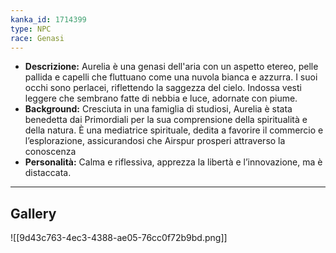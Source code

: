 ```yaml
---
kanka_id: 1714399
type: NPC
race: Genasi
---
```


* **Descrizione:** Aurelia è una genasi dell'aria con
  un aspetto etereo, pelle pallida e capelli che fluttuano come una
  nuvola bianca e azzurra. I suoi occhi sono perlacei, riflettendo la
  saggezza del cielo. Indossa vesti leggere che sembrano fatte di nebbia e
  luce, adornate con piume.
* **Background:**
  Cresciuta in una famiglia di studiosi, Aurelia è stata benedetta dai
  Primordiali per la sua comprensione della spiritualità e della natura. È
  una mediatrice spirituale, dedita a favorire il commercio e
  l’esplorazione, assicurandosi che Airspur prosperi attraverso la
  conoscenza
* **Personalità:** Calma e riflessiva, apprezza la libertà e l’innovazione, ma è distaccata.

***
## Gallery
![[9d43c763-4ec3-4388-ae05-76cc0f72b9bd.png]]